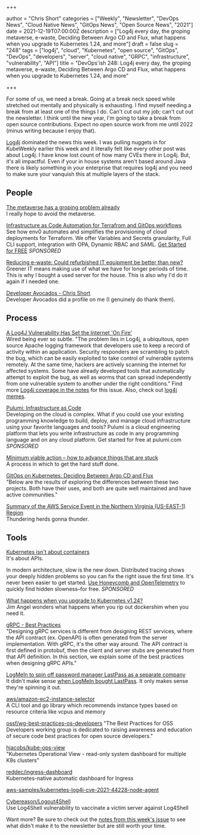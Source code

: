 +++

author = "Chris Short"
categories = ["Weekly", "Newsletter", "DevOps News", "Cloud Native News", "GitOps News", "Open Source News", "2021"]
date = 2021-12-19T07:00:00Z
description = ["Log4j every day, the groping metaverse, e-waste, Deciding Between Argo CD and Flux, what happens when you upgrade to Kubernetes 1.24, and more"]
draft = false
slug = "248"
tags = ["log4j", "cloud", "Kubernetes", "open source", "GitOps", "DevOps", "developers", "server", "cloud native", "GRPC", "infrastructure", "vulnerability", "API"]
title = "DevOps'ish 248: Log4j every day, the groping metaverse, e-waste, Deciding Between Argo CD and Flux, what happens when you upgrade to Kubernetes 1.24, and more"

+++

For some of us, we need a break. Going at a break neck speed while stretched out mentally and physically is exhausting. I find myself needing a break from at least one of the things I do. Can't cut out my job; can't cut out the newsletter. I think until the new year, I'm going to take a break from open source contributions. Expect no open source work from me until 2022 (minus writing because I enjoy that).

[Log4j](/248/notes/#log4j) dominated the news this week. I was pulling nuggets in for KubeWeekly earlier this week and it literally felt like every other post was about Log4j. I have know lost count of how many CVEs there in Log4j. But, it's all impactful. Even if your in house systems aren't based around Java there is likely something in your enterprise that requires log4j and you need to make sure your vanquish this at multiple layers of the stack.

## People

[The metaverse has a groping problem already](https://www.technologyreview.com/2021/12/16/1042516/the-metaverse-has-a-groping-problem/)  
I really hope to avoid the metaverse.

[Infrastructure as Code Automation for Terrafrom and GitOps workflows](https://www.env0.com/infrastructure-as-code-automation?utm_campaign=devopsish&utm_source=nativeads&utm_medium=newsletter)  
See how env0 automates and simplifies the provisioning of cloud deployments for Terraform. We offer Variables and Secrets granularity, Full CLI support, integration with OPA, Dynamic RBAC and SAML. [Get Started for FREE](https://www.env0.com/infrastructure-as-code-automation?utm_campaign=devopsish&utm_source=nativeads&utm_medium=newsletter) *SPONSORED*

[Reducing e-waste: Could refurbished IT equipment be better than new?](https://www.wholegraindigital.com/blog/refurbished-it/)  
Greener IT means making use of what we have for longer periods of time. This is why I bought a used server for the house. This is also why I'd do it again if I needed one.

[Developer Avocados - Chris Short](https://avocados.dev/adventcado/2021/12/15/chris-short/)  
Developer Avocados did a profile on me (I genuinely do thank them). 

## Process

[A Log4J Vulnerability Has Set the Internet 'On Fire'](https://www.wired.com/story/log4j-flaw-hacking-internet/)  
Wired being ever so subtle. "The problem lies in Log4j, a ubiquitous, open source Apache logging framework that developers use to keep a record of activity within an application. Security responders are scrambling to patch the bug, which can be easily exploited to take control of vulnerable systems remotely. At the same time, hackers are actively scanning the internet for affected systems. Some have already developed tools that automatically attempt to exploit the bug, as well as worms that can spread independently from one vulnerable system to another under the right conditions." Find more [Log4j coverage in the notes](/248/notes/#log4j) for this issue. Also, check out [log4j memes](https://log4jmemes.com/).

[Pulumi: Infrastructure as Code](https://www.pulumi.com/?utm_source=devopsish&utm_medium=sponsored-link&utm_campaign=iac)  
Developing on the cloud is complex. What if you could use your existing programming knowledge to build, deploy, and manage cloud infrastructure using your favorite languages and tools? Pulumi is a cloud engineering platform that lets you write infrastructure as code in any programming language and on any cloud platform. Get started for free at pulumi.com *SPONSORED*

[Minimum viable action – how to advance things that are stuck](https://www.eficode.com/blog/minimum-viable-action-how-to-advance-things-that-are-stuck)  
A process in which to get the hard stuff done.

[GitOps on Kubernetes: Deciding Between Argo CD and Flux](https://thenewstack.io/gitops-on-kubernetes-deciding-between-argo-cd-and-flux/)  
"Below are the results of exploring the differences between these two projects. Both have their uses, and both are quite well maintained and have active communities."

[Summary of the AWS Service Event in the Northern Virginia (US-EAST-1) Region](https://aws.amazon.com/message/12721/)  
Thundering herds gonna thunder.

## Tools

[Kubernetes isn't about containers](https://joshgav.github.io/2021/12/16/kubernetes-isnt-about-containers.html)  
It's about APIs.

In modern architecture, slow is the new down. Distributed tracing shows your deeply hidden problems so you can fix the right issue the first time. It's never been easier to get started. [Use Honeycomb and OpenTelemetry](https://ui.honeycomb.io/signup?&utm_source=devopsish&utm_medium=newsletter&utm_campaign=ad&utm_content=product-signup) to quickly find hidden slowness–for free. *SPONSORED*

[What happens when you upgrade to Kubernetes v1.24?](https://jimangel.io/post/dockershim-kubernetes-v1.24/)  
Jim Angel wonders what happens when you rip out dockershim when you need it.

[gRPC - Best Practices](https://kreya.app/blog/grpc-best-practices/)  
"Designing gRPC services is different from designing REST services, where the API contract (ex. OpenAPI) is often generated from the server implementation. With gRPC, it's the other way around. The API contract is first defined in protobuf, then the client and server stubs are generated from that API definition. In this section, we explain some of the best practices when designing gRPC APIs."

[LogMeIn to spin off password manager LastPass as a separate company](https://siliconangle.com/2021/12/14/logmein-spin-off-password-manager-lastpass-separate-company/)  
It didn't make sense [when LogMeIn bought LastPass](https://chrisshort.net/lastpass-sells-out-to-logmein/). It only makes sense they're spinning it out.

[aws/amazon-ec2-instance-selector](https://github.com/aws/amazon-ec2-instance-selector)  
A CLI tool and go library which recommends instance types based on resource criteria like vcpus and memory

[ossf/wg-best-practices-os-developers](https://github.com/ossf/wg-best-practices-os-developers)
"The Best Practices for OSS Developers working group is dedicated to raising awareness and education of secure code best practices for open source developers."

[hjacobs/kube-ops-view](https://codeberg.org/hjacobs/kube-ops-view)  
"Kubernetes Operational View - read-only system dashboard for multiple K8s clusters"

[reddec/ingress-dashboard](https://github.com/reddec/ingress-dashboard)  
Kubernetes-native automatic dashboard for Ingress

[aws-samples/kubernetes-log4j-cve-2021-44228-node-agent](https://github.com/aws-samples/kubernetes-log4j-cve-2021-44228-node-agent)

[Cybereason/Logout4Shell](https://github.com/Cybereason/Logout4Shell)  
Use Log4Shell vulnerability to vaccinate a victim server against Log4Shell

Want more? Be sure to check out the [notes from this week's issue](https://devopsish.com/248/notes/) to see what didn't make it to the newsletter but are still worth your time.
